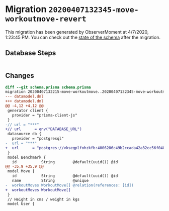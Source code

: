 # Migration `20200407132345-move-workoutmove-revert`

This migration has been generated by ObserverMoment at 4/7/2020, 1:23:45 PM.
You can check out the [state of the schema](./schema.prisma) after the migration.

## Database Steps

```sql

```

## Changes

```diff
diff --git schema.prisma schema.prisma
migration 20200407132215-move-workoutmove..20200407132345-move-workoutmove-revert
--- datamodel.dml
+++ datamodel.dml
@@ -4,12 +4,12 @@
 generator client {
   provider = "prisma-client-js"
 }
-// url = "***"
+// url      = env("DATABASE_URL")
 datasource db {
   provider = "postgresql"
-  url = "***"
+  url      = "postgres://vksegplfohzkfb:4006286c49b2ccada42a32cc56f0405ae370152bd9e594d3f38b5d1f34cebadb@ec2-79-125-26-232.eu-west-1.compute.amazonaws.com:5432/dfj0e91erhbqs1"
 }
 model Benchmark {
   id           String        @default(uuid()) @id
@@ -35,9 +35,9 @@
 model Move {
   id           String        @default(uuid()) @id
   name         String        @unique
-  workoutMoves WorkoutMove[] @relation(references: [id])
+  workoutMoves WorkoutMove[]
 }
 // Height in cms / weight in kgs
 model User {
```


